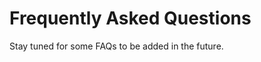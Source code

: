 # Frequently Asked Questions


<aside class="notice">
	Stay tuned for some FAQs to be added in the future.
</aside>
